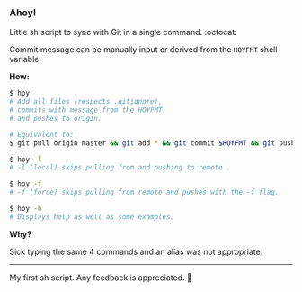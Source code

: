 ### Ahoy!

Little sh script to sync with Git in a single command. :octocat:

Commit message can be manually input or derived from the `HOYFMT` shell variable.

**How:**
```sh
$ hoy 
# Add all files (respects .gitignore), 
# commits with message from the HOYFMT, 
# and pushes to origin.

# Equivalent to:
$ git pull origin master && git add * && git commit $HOYFMT && git push origin master

```	

```sh
$ hoy -l
# -l (local) skips pulling from and pushing to remote .
```

```sh
$ hoy -f
# -f (force) skips pulling from remote and pushes with the -f flag.
```

```sh
$ hoy -h
# Displays help as well as some examples.
```

**Why?**

Sick typing the same 4 commands and an alias was not appropriate. 

---

My first sh script. Any feedback is appreciated. :evergreen_tree:
